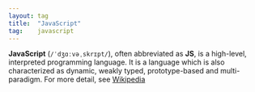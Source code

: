 ```yaml
---
layout: tag
title:  "JavaScript"
tag:    javascript
---
```


**JavaScript** (`/ˈdʒɑːvəˌskrɪpt/`), often abbreviated as **JS**, is a
high-level, interpreted programming language. It is a language which is also
characterized as dynamic, weakly typed, prototype-based and multi-paradigm.
For more detail, see [Wikipedia][wiki]

[wiki]: https://en.wikipedia.org/wiki/JavaScript
